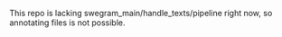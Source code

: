 This repo is lacking swegram_main/handle_texts/pipeline right now, so annotating files is not possible.
